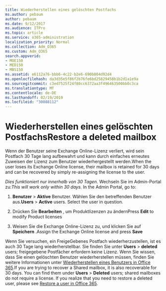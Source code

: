 ```yaml
---
title: Wiederherstellen eines gelöschten Postfachs
ms.author: pebaum
author: pebaum
ms.date: 9/12/2017
ms.audience: ITPro
ms.topic: article
ms.service: o365-administration
localization_priority: Normal
ms.collection: Adm_O365
ms.custom: Adm_O365
search.appverid:
- MOE150
- MED150
- MBS150
ms.assetid: e6112a76-bbb6-4c22-b2e6-690b004d92d4
ms.openlocfilehash: da3d35e5f86f2b76fe6bd25829458b1b2d1a1e9a
ms.sourcegitcommit: c3ed7525f24f80cc6372aa3f496463500bb0c3ca
ms.translationtype: MT
ms.contentlocale: de-DE
ms.lasthandoff: 02/19/2019
ms.locfileid: "30088112"
---
```

# <a name="restore-a-deleted-mailbox"></a><span data-ttu-id="661fa-102">Wiederherstellen eines gelöschten Postfachs</span><span class="sxs-lookup"><span data-stu-id="661fa-102">Restore a deleted mailbox</span></span>

<span data-ttu-id="661fa-103">Wenn der Benutzer seine Exchange Online-Lizenz verliert, wird sein Postfach 30 Tage lang aufbewahrt und kann durch einfaches erneutes Zuweisen der Lizenz zum Benutzer wiederhergestellt werden.</span><span class="sxs-lookup"><span data-stu-id="661fa-103">When the user loses its Exchange Online license, their mailbox is retained for 30 days and can be recovered by simply re-assigning the license to the user.</span></span>
  
 <span data-ttu-id="661fa-p101">*Dies funktioniert nur innerhalb von 30 Tagen.*  Wechseln Sie im Admin-Portal zu:</span><span class="sxs-lookup"><span data-stu-id="661fa-p101">*This will work only within 30 days.*  In the Admin Portal, go to:</span></span> 
  
1. <span data-ttu-id="661fa-p102">**Benutzer** \> **Aktive** Benutzer. Wählen Sie den betreffenden Benutzer aus.</span><span class="sxs-lookup"><span data-stu-id="661fa-p102">**Users** \> **Active** users. Select the user in question.</span></span> 
    
2. <span data-ttu-id="661fa-108">Drücken Sie **Bearbeiten** , um Produktlizenzen zu ändern</span><span class="sxs-lookup"><span data-stu-id="661fa-108">Press **Edit** to modify Product licenses</span></span> 
    
3. <span data-ttu-id="661fa-109">Weisen Sie die Exchange Online-Lizenz zu, und klicken Sie auf **Speichern** .</span><span class="sxs-lookup"><span data-stu-id="661fa-109">Assign the Exchange Online license and press **Save**</span></span>
    
<span data-ttu-id="661fa-p103">Wenn Sie versuchen, ein FreigeGebenes Postfach wiederherzustellen, ist es auch 30 Tage lang wiederherstellbar. Sie finden Sie unter **Users** \> **deleted** users; freigegebene Postfächer erfordern keine Lizenz. Wenn Sie wissen, dass Sie einen gelöschten Benutzer wiederherstellen müssen, finden Sie weitere Informationen unter [Wiederherstellen eines Benutzers in Office 365](https://docs.microsoft.com/en-us/office365/admin/add-users/restore-user).</span><span class="sxs-lookup"><span data-stu-id="661fa-p103">If you are trying to recover a Shared mailbox, it is also recoverable for 30 days. You can find them under **Users** \> **Deleted** users; shared mailboxes do not require a license. If you realize that you need to restore a deleted user, please see [Restore a user in Office 365](https://docs.microsoft.com/en-us/office365/admin/add-users/restore-user).</span></span>
  


